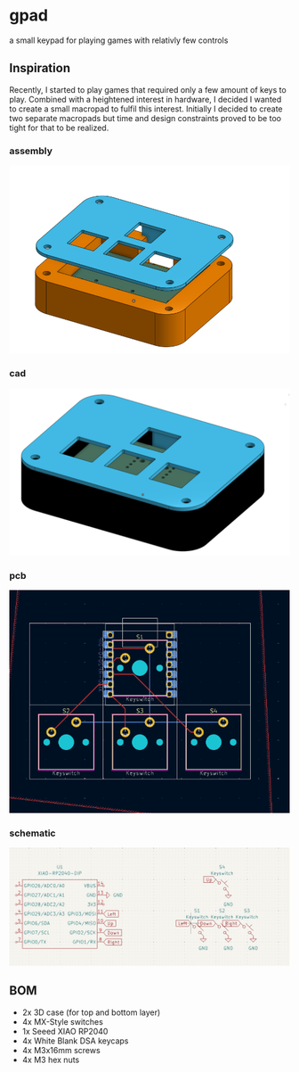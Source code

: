 # gpad
a small keypad for playing games with relativly few controls

## Inspiration
Recently, I started to play games that required only a few amount of keys to play.  Combined with a heightened interest in hardware, I decided I wanted to create a small macropad to fulfil this interest.
Initially I decided to create two separate macropads but time and design constraints proved to be too tight for that to be realized.

### assembly
![assembly](assembly.png)

### cad
![cad](cad.png)

### pcb
![pcb](pcb.png)

### schematic
![schematic](schematic.png)

## BOM
- 2x 3D case (for top and bottom layer)
- 4x MX-Style switches
- 1x Seeed XIAO RP2040
- 4x White Blank DSA keycaps
- 4x M3x16mm screws
- 4x M3 hex nuts
